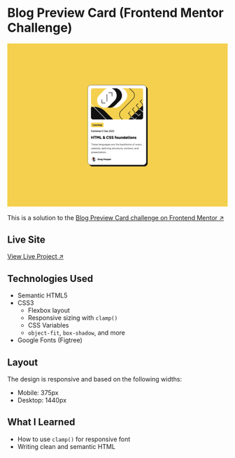 # Blog Preview Card (Frontend Mentor Challenge)

![Project Design](https://raw.githubusercontent.com/felipedfe/felipedfe/refs/heads/main/assets/fm-preview-blog-card.png)

This is a solution to the [Blog Preview Card challenge on Frontend Mentor ↗️](https://www.frontendmentor.io/challenges/blog-preview-card-ckPaj01IcS)

## Live Site

[View Live Project ↗️](https://fm-blog-preview-card-rosy.vercel.app/)

## Technologies Used

- Semantic HTML5
- CSS3
  - Flexbox layout
  - Responsive sizing with `clamp()`
  - CSS Variables
  - `object-fit`, `box-shadow`, and more
- Google Fonts (Figtree)

## Layout

The design is responsive and based on the following widths:

- Mobile: 375px
- Desktop: 1440px

## What I Learned

- How to use `clamp()` for responsive font
- Writing clean and semantic HTML
